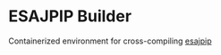 # ESAJPIP Builder
Containerized environment for cross-compiling [esajpip](https://github.com/Helioviewer-Project/esajpip-SWHV/)